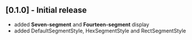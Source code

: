 ## [0.1.0] - Initial release
* added **Seven-segment** and **Fourteen-segment** display
* added DefaultSegmentStyle, HexSegmentStyle and RectSegmentStyle
